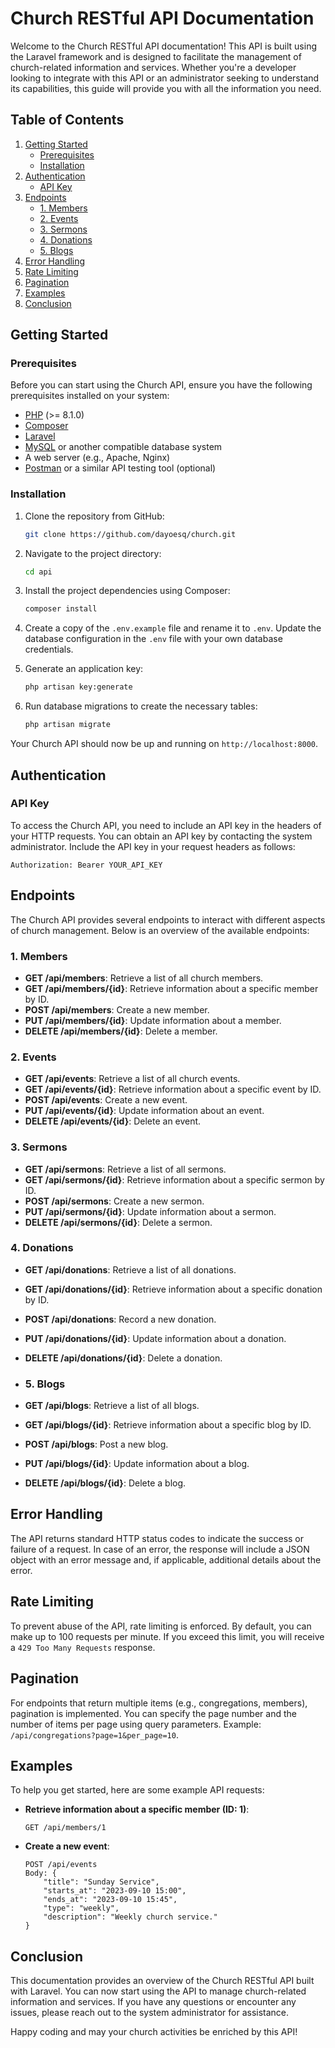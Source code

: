 # Church RESTful API Documentation

Welcome to the Church RESTful API documentation! This API is built using the Laravel framework and is designed to facilitate the management of church-related information and services. Whether you're a developer looking to integrate with this API or an administrator seeking to understand its capabilities, this guide will provide you with all the information you need.

## Table of Contents

1. [Getting Started](#getting-started)
    - [Prerequisites](#prerequisites)
    - [Installation](#installation)
2. [Authentication](#authentication)
    - [API Key](#api-key)
3. [Endpoints](#endpoints)
    - [1. Members](#1-members)
    - [2. Events](#2-events)
    - [3. Sermons](#3-sermons)
    - [4. Donations](#4-donations)
    - [5. Blogs](#5-blogs)
4. [Error Handling](#error-handling)
5. [Rate Limiting](#rate-limiting)
6. [Pagination](#pagination)
7. [Examples](#examples)
8. [Conclusion](#conclusion)

## Getting Started

### Prerequisites

Before you can start using the Church API, ensure you have the following prerequisites installed on your system:

- [PHP](https://www.php.net/) (>= 8.1.0)
- [Composer](https://getcomposer.org/)
- [Laravel](https://laravel.com/docs/8.x/installation)
- [MySQL](https://dev.mysql.com/doc/mysql-installation-excerpt/5.7/en/) or another compatible database system
- A web server (e.g., Apache, Nginx)
- [Postman](https://www.postman.com/) or a similar API testing tool (optional)

### Installation

1. Clone the repository from GitHub:

   ```bash
   git clone https://github.com/dayoesq/church.git
   ```

2. Navigate to the project directory:

   ```bash
   cd api
   ```

3. Install the project dependencies using Composer:

   ```bash
   composer install
   ```

4. Create a copy of the `.env.example` file and rename it to `.env`. Update the database configuration in the `.env` file with your own database credentials.

5. Generate an application key:

   ```bash
   php artisan key:generate
   ```

6. Run database migrations to create the necessary tables:

   ```bash
   php artisan migrate
   ```

Your Church API should now be up and running on `http://localhost:8000`.

## Authentication

### API Key

To access the Church API, you need to include an API key in the headers of your HTTP requests. You can obtain an API key by contacting the system administrator. Include the API key in your request headers as follows:

```http
Authorization: Bearer YOUR_API_KEY
```

## Endpoints

The Church API provides several endpoints to interact with different aspects of church management. Below is an overview of the available endpoints:

### 1. Members

- **GET /api/members**: Retrieve a list of all church members.
- **GET /api/members/{id}**: Retrieve information about a specific member by ID.
- **POST /api/members**: Create a new member.
- **PUT /api/members/{id}**: Update information about a member.
- **DELETE /api/members/{id}**: Delete a member.

### 2. Events

- **GET /api/events**: Retrieve a list of all church events.
- **GET /api/events/{id}**: Retrieve information about a specific event by ID.
- **POST /api/events**: Create a new event.
- **PUT /api/events/{id}**: Update information about an event.
- **DELETE /api/events/{id}**: Delete an event.

### 3. Sermons

- **GET /api/sermons**: Retrieve a list of all sermons.
- **GET /api/sermons/{id}**: Retrieve information about a specific sermon by ID.
- **POST /api/sermons**: Create a new sermon.
- **PUT /api/sermons/{id}**: Update information about a sermon.
- **DELETE /api/sermons/{id}**: Delete a sermon.

### 4. Donations

- **GET /api/donations**: Retrieve a list of all donations.
- **GET /api/donations/{id}**: Retrieve information about a specific donation by ID.
- **POST /api/donations**: Record a new donation.
- **PUT /api/donations/{id}**: Update information about a donation.
- **DELETE /api/donations/{id}**: Delete a donation.

- ### 5. Blogs

- **GET /api/blogs**: Retrieve a list of all blogs.
- **GET /api/blogs/{id}**: Retrieve information about a specific blog by ID.
- **POST /api/blogs**: Post a new blog.
- **PUT /api/blogs/{id}**: Update information about a blog.
- **DELETE /api/blogs/{id}**: Delete a blog.

## Error Handling

The API returns standard HTTP status codes to indicate the success or failure of a request. In case of an error, the response will include a JSON object with an error message and, if applicable, additional details about the error.

## Rate Limiting

To prevent abuse of the API, rate limiting is enforced. By default, you can make up to 100 requests per minute. If you exceed this limit, you will receive a `429 Too Many Requests` response.

## Pagination

For endpoints that return multiple items (e.g., congregations, members), pagination is implemented. You can specify the page number and the number of items per page using query parameters. Example: `/api/congregations?page=1&per_page=10`.

## Examples

To help you get started, here are some example API requests:

- **Retrieve information about a specific member (ID: 1)**:

  ```
  GET /api/members/1
  ```

- **Create a new event**:

  ```
  POST /api/events
  Body: {
      "title": "Sunday Service",
      "starts_at": "2023-09-10 15:00",
      "ends_at": "2023-09-10 15:45",
      "type": "weekly",
      "description": "Weekly church service."
  }
  ```

## Conclusion

This documentation provides an overview of the Church RESTful API built with Laravel. You can now start using the API to manage church-related information and services. If you have any questions or encounter any issues, please reach out to the system administrator for assistance.

Happy coding and may your church activities be enriched by this API!
